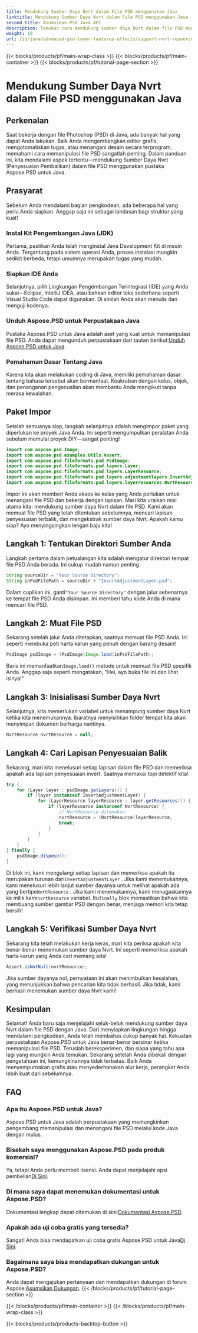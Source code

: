 ```yaml
---
title: Mendukung Sumber Daya Nvrt dalam File PSD menggunakan Java
linktitle: Mendukung Sumber Daya Nvrt dalam File PSD menggunakan Java
second_title: Asumsikan.PSD Java API
description: Temukan cara mendukung sumber daya Nvrt dalam file PSD menggunakan Java. Belajar memuat file dan mengekstrak sumber daya berharga dengan mudah menggunakan Aspose.PSD.
weight: 10
url: /id/java/advanced-psd-layer-features-effects/support-nvrt-resource-psd-files/
---
```


{{< blocks/products/pf/main-wrap-class >}}
{{< blocks/products/pf/main-container >}}
{{< blocks/products/pf/tutorial-page-section >}}

# Mendukung Sumber Daya Nvrt dalam File PSD menggunakan Java

## Perkenalan
Saat bekerja dengan file Photoshop (PSD) di Java, ada banyak hal yang dapat Anda lakukan. Baik Anda mengembangkan editor grafis, mengotomatiskan tugas, atau menangani desain secara terprogram, memahami cara memanipulasi file PSD sangatlah penting. Dalam panduan ini, kita mendalami aspek tertentu—mendukung Sumber Daya Nvrt (Penyesuaian Pembalikan) dalam file PSD menggunakan pustaka Aspose.PSD untuk Java.
## Prasyarat
Sebelum Anda mendalami bagian pengkodean, ada beberapa hal yang perlu Anda siapkan. Anggap saja ini sebagai landasan bagi struktur yang kuat!
### Instal Kit Pengembangan Java (JDK)
Pertama, pastikan Anda telah menginstal Java Development Kit di mesin Anda. Tergantung pada sistem operasi Anda, proses instalasi mungkin sedikit berbeda, tetapi umumnya merupakan tugas yang mudah. 
### Siapkan IDE Anda
Selanjutnya, pilih Lingkungan Pengembangan Terintegrasi (IDE) yang Anda sukai—Eclipse, IntelliJ IDEA, atau bahkan editor teks sederhana seperti Visual Studio Code dapat digunakan. Di sinilah Anda akan menulis dan menguji kodenya.
### Unduh Aspose.PSD untuk Perpustakaan Java
 Pustaka Aspose.PSD untuk Java adalah aset yang kuat untuk memanipulasi file PSD. Anda dapat mengunduh perpustakaan dari tautan berikut:[Unduh Aspose.PSD untuk Java](https://releases.aspose.com/psd/java/).
### Pemahaman Dasar Tentang Java
Karena kita akan melakukan coding di Java, memiliki pemahaman dasar tentang bahasa tersebut akan bermanfaat. Keakraban dengan kelas, objek, dan penanganan pengecualian akan membantu Anda mengikuti tanpa merasa kewalahan.
## Paket Impor
Setelah semuanya siap, langkah selanjutnya adalah mengimpor paket yang diperlukan ke proyek Java Anda. Ini seperti mengumpulkan peralatan Anda sebelum memulai proyek DIY—sangat penting!
```java
import com.aspose.psd.Image;
import com.aspose.psd.examples.Utils.Assert;
import com.aspose.psd.fileformats.psd.PsdImage;
import com.aspose.psd.fileformats.psd.layers.Layer;
import com.aspose.psd.fileformats.psd.layers.LayerResource;
import com.aspose.psd.fileformats.psd.layers.adjustmentlayers.InvertAdjustmentLayer;
import com.aspose.psd.fileformats.psd.layers.layerresources.NvrtResource;
```
Impor ini akan memberi Anda akses ke kelas yang Anda perlukan untuk menangani file PSD dan bekerja dengan lapisan.
Mari kita uraikan misi utama kita: mendukung sumber daya Nvrt dalam file PSD. Kami akan memuat file PSD yang telah ditentukan sebelumnya, mencari lapisan penyesuaian terbalik, dan mengekstrak sumber daya Nvrt. Apakah kamu siap? Ayo menyingsingkan lengan baju kita!
## Langkah 1: Tentukan Direktori Sumber Anda
Langkah pertama dalam petualangan kita adalah mengatur direktori tempat file PSD Anda berada. Ini cukup mudah namun penting.
```java
String sourceDir = "Your Source Directory";
String inPsdFilePath = sourceDir + "InvertAdjustmentLayer.psd";
```
 Dalam cuplikan ini, ganti`"Your Source Directory"` dengan jalur sebenarnya ke tempat file PSD Anda disimpan. Ini memberi tahu kode Anda di mana mencari file PSD.
## Langkah 2: Muat File PSD
Sekarang setelah jalur Anda ditetapkan, saatnya memuat file PSD Anda. Ini seperti membuka peti harta karun yang penuh dengan barang desain!
```java
PsdImage psdImage = (PsdImage)Image.load(inPsdFilePath);
```
Baris ini memanfaatkan`Image.load()` metode untuk memuat file PSD spesifik Anda. Anggap saja seperti mengatakan, "Hei, ayo buka file ini dan lihat isinya!"
## Langkah 3: Inisialisasi Sumber Daya Nvrt
Selanjutnya, kita memerlukan variabel untuk menampung sumber daya Nvrt ketika kita menemukannya. Ibaratnya menyisihkan folder tempat kita akan menyimpan dokumen berharga nantinya.
```java
NvrtResource nvrtResource = null;
```
## Langkah 4: Cari Lapisan Penyesuaian Balik
Sekarang, mari kita menelusuri setiap lapisan dalam file PSD dan memeriksa apakah ada lapisan penyesuaian invert. Saatnya memakai topi detektif kita!
```java
try {
    for (Layer layer : psdImage.getLayers()) {
        if (layer instanceof InvertAdjustmentLayer) {
            for (LayerResource layerResource : layer.getResources()) {
                if (layerResource instanceof NvrtResource) {
                    // NvrtResource ditemukan
                    nvrtResource = (NvrtResource)layerResource;
                    break;
                }
            }
        }
    }
} finally {
    psdImage.dispose();
}
```
 Di blok ini, kami mengulangi setiap lapisan dan memeriksa apakah itu merupakan turunan dari`InvertAdjustmentLayer` . Jika kami menemukannya, kami menelusuri lebih lanjut sumber dayanya untuk melihat apakah ada yang bertipe`NvrtResource` . Jika kami menemukannya, kami menugaskannya ke milik kami`nvrtResource` variabel. Itu`finally` blok memastikan bahwa kita membuang sumber gambar PSD dengan benar, menjaga memori kita tetap bersih!
## Langkah 5: Verifikasi Sumber Daya Nvrt
Sekarang kita telah melakukan kerja keras, mari kita periksa apakah kita benar-benar menemukan sumber daya Nvrt. Ini seperti memeriksa apakah harta karun yang Anda cari memang ada!
```java
Assert.isNotNull(nvrtResource);
```
Jika sumber dayanya nol, pernyataan ini akan menimbulkan kesalahan, yang menunjukkan bahwa pencarian kita tidak berhasil. Jika tidak, kami berhasil menemukan sumber daya Nvrt kami!
## Kesimpulan
Selamat! Anda baru saja menjelajahi seluk-beluk mendukung sumber daya Nvrt dalam file PSD dengan Java. Dari menyiapkan lingkungan hingga mendalami pengkodean, Anda telah membahas cukup banyak hal. Kekuatan perpustakaan Aspose.PSD untuk Java benar-benar bersinar ketika memanipulasi file PSD. Teruslah bereksperimen, dan siapa yang tahu apa lagi yang mungkin Anda temukan.
Sekarang setelah Anda dibekali dengan pengetahuan ini, kemungkinannya tidak terbatas. Baik Anda menyempurnakan grafis atau menyederhanakan alur kerja, perangkat Anda lebih kuat dari sebelumnya.
## FAQ
### Apa itu Aspose.PSD untuk Java?
Aspose.PSD untuk Java adalah perpustakaan yang memungkinkan pengembang memanipulasi dan menangani file PSD melalui kode Java dengan mulus.
### Bisakah saya menggunakan Aspose.PSD pada produk komersial?
 Ya, tetapi Anda perlu membeli lisensi. Anda dapat menjelajahi opsi pembelian[Di Sini](https://purchase.aspose.com/buy).
### Di mana saya dapat menemukan dokumentasi untuk Aspose.PSD?
 Dokumentasi lengkap dapat ditemukan di sini:[Dokumentasi Aspose.PSD](https://reference.aspose.com/psd/java/).
### Apakah ada uji coba gratis yang tersedia?
 Sangat! Anda bisa mendapatkan uji coba gratis Aspose.PSD untuk Java[Di Sini](https://releases.aspose.com/).
### Bagaimana saya bisa mendapatkan dukungan untuk Aspose.PSD?
 Anda dapat mengajukan pertanyaan dan mendapatkan dukungan di forum Aspose:[Asumsikan Dukungan](https://forum.aspose.com/c/psd/34).
{{< /blocks/products/pf/tutorial-page-section >}}

{{< /blocks/products/pf/main-container >}}
{{< /blocks/products/pf/main-wrap-class >}}

{{< blocks/products/products-backtop-button >}}
